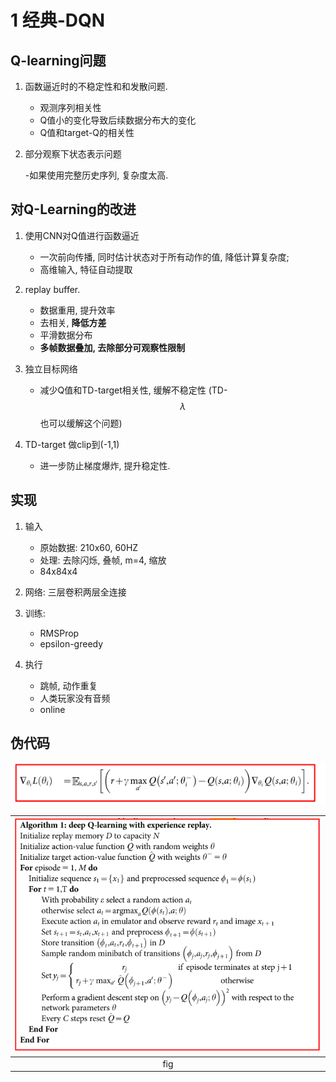 # 1 经典-DQN

## Q-learning问题

1. 函数逼近时的不稳定性和和发散问题. 

   - 观测序列相关性
   - Q值小的变化导致后续数据分布大的变化
   - Q值和target-Q的相关性

2. 部分观察下状态表示问题

   -如果使用完整历史序列, 复杂度太高.

## 对Q-Learning的改进

1. 使用CNN对Q值进行函数逼近

   - 一次前向传播, 同时估计状态对于所有动作的值, 降低计算复杂度; 
   - 高维输入, 特征自动提取

2. replay buffer.

   - 数据重用, 提升效率
   - 去相关, **降低方差**
   - 平滑数据分布
   - **多帧数据叠加, 去除部分可观察性限制**

3. 独立目标网络

   - 减少Q值和TD-target相关性, 缓解不稳定性 (TD-$$\lambda$$也可以缓解这个问题)

4. TD-target 做clip到(-1,1)

   - 进一步防止梯度爆炸, 提升稳定性.

## 实现

1. 输入

   - 原始数据: 210x60, 60HZ
   - 处理: 去除闪烁, 叠帧, m=4, 缩放
   - 84x84x4

3. 网络: 三层卷积两层全连接
4. 训练:

   - RMSProp
   - epsilon-greedy

5. 执行

   - 跳帧, 动作重复
   - 人类玩家没有音频
   - online

## 伪代码

<span style="display:inline-block; height: px; "><img src="img/2021_04_06_15_20_59.png"></span> 

|<img src="img/2021_04_06_15_13_47.png">|
|:-:|
|fig |
